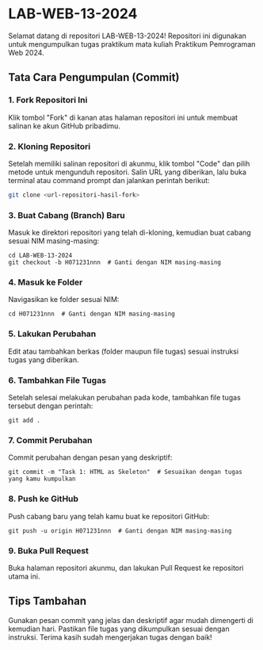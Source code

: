 # LAB-WEB-13-2024

Selamat datang di repositori LAB-WEB-13-2024! Repositori ini digunakan untuk mengumpulkan tugas praktikum mata kuliah Praktikum Pemrograman Web 2024.

## Tata Cara Pengumpulan (Commit)


### 1. Fork Repositori Ini
Klik tombol "Fork" di kanan atas halaman repositori ini untuk membuat salinan ke akun GitHub pribadimu.

### 2. Kloning Repositori
Setelah memiliki salinan repositori di akunmu, klik tombol "Code" dan pilih metode untuk mengunduh repositori. Salin URL yang diberikan, lalu buka terminal atau command prompt dan jalankan perintah berikut:

```bash
git clone <url-repositori-hasil-fork> 
```
### 3. Buat Cabang (Branch) Baru
Masuk ke direktori repositori yang telah di-kloning, kemudian buat cabang sesuai NIM masing-masing:
```
cd LAB-WEB-13-2024
git checkout -b H071231nnn  # Ganti dengan NIM masing-masing
```
### 4. Masuk ke Folder
Navigasikan ke folder sesuai NIM:
```
cd H071231nnn  # Ganti dengan NIM masing-masing
```
### 5. Lakukan Perubahan
Edit atau tambahkan berkas (folder maupun file tugas) sesuai instruksi tugas yang diberikan.

### 6. Tambahkan File Tugas
Setelah selesai melakukan perubahan pada kode, tambahkan file tugas tersebut dengan perintah:
```
git add .
```
### 7. Commit Perubahan
Commit perubahan dengan pesan yang deskriptif:
```
git commit -m "Task 1: HTML as Skeleton"  # Sesuaikan dengan tugas yang kamu kumpulkan
```
### 8. Push ke GitHub
Push cabang baru yang telah kamu buat ke repositori GitHub:
```
git push -u origin H071231nnn  # Ganti dengan NIM masing-masing
```
### 9. Buka Pull Request
Buka halaman repositori akunmu, dan lakukan Pull Request ke repositori utama ini.

## Tips Tambahan
Gunakan pesan commit yang jelas dan deskriptif agar mudah dimengerti di kemudian hari.
Pastikan file tugas yang dikumpulkan sesuai dengan instruksi.
Terima kasih sudah mengerjakan tugas dengan baik!
